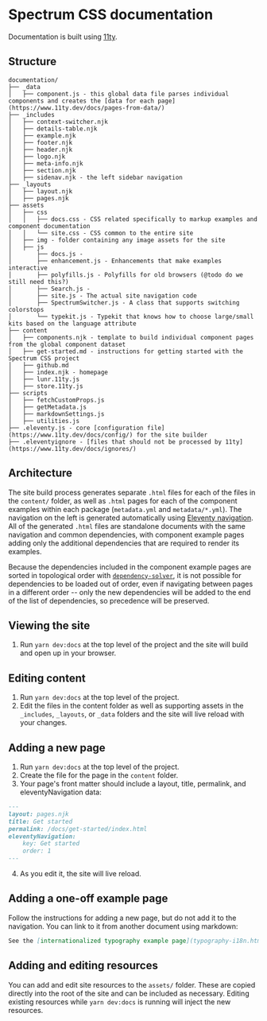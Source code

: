 # Spectrum CSS documentation

Documentation is built using [11ty](https://www.11ty.dev/docs/getting-started/).

## Structure

```
documentation/
├── _data
│   ├── component.js - this global data file parses individual components and creates the [data for each page](https://www.11ty.dev/docs/pages-from-data/)
├── _includes
│   ├── context-switcher.njk
│   ├── details-table.njk
│   ├── example.njk
│   ├── footer.njk
│   ├── header.njk
│   ├── logo.njk
│   ├── meta-info.njk
│   ├── section.njk
│   ├── sidenav.njk - the left sidebar navigation
├── _layouts
│   ├── layout.njk
│   ├── pages.njk
├── assets
│   ├── css
│   │   ├── docs.css - CSS related specifically to markup examples and component documentation
│   │   └── site.css - CSS common to the entire site
│   ├── img - folder containing any image assets for the site
│   ├── js
│       ├── docs.js -
│       ├── enhancement.js - Enhancements that make examples interactive
│       ├── polyfills.js - Polyfills for old browsers (@todo do we still need this?)
│       ├── Search.js -
│       ├── site.js - The actual site navigation code
│       ├── SpectrumSwitcher.js - A class that supports switching colorstops
│       └── typekit.js - Typekit that knows how to choose large/small kits based on the language attribute
├── content
│   ├── components.njk - template to build individual component pages from the global component dataset
│   ├── get-started.md - instructions for getting started with the Spectrum CSS project
│   ├── github.md
│   ├── index.njk - homepage
│   ├── lunr.11ty.js
│   ├── store.11ty.js
├── scripts
│   ├── fetchCustomProps.js
│   ├── getMetadata.js
│   ├── markdownSettings.js
│   ├── utilities.js
├── .eleventy.js - core [configuration file](https://www.11ty.dev/docs/config/) for the site builder
├── .eleventyignore - [files that should not be processed by 11ty](https://www.11ty.dev/docs/ignores/)
```

## Architecture

The site build process generates separate `.html` files for each of the files in the `content/` folder, as well as `.html` pages for each of the component examples within each package (`metadata.yml` and `metadata/*.yml`). The navigation on the left is generated automatically using [Eleventy navigation](https://www.11ty.dev/docs/plugins/navigation/). All of the generated `.html` files are standalone documents with the same navigation and common dependencies, with component example pages adding only the additional dependencies that are required to render its examples.

<!-- When clicking an item in the nav or using the browser history, instead of simply navigating to the new page, the page is requested with `XMLHTTPRequest`, parsed, and the content is extracted and injected. Additionally, the dependencies included on the page (any `link` tag with the `data-dependency="$NAME"`) are diffed with the existing dependencies on the page, and the new dependencies are asynchronously loaded before the page content so as to prevent FOUC (flash of unstyled content). Finally, the corresponding item in the side nav is selected. -->

Because the dependencies included in the component example pages are sorted in topological order with [`dependency-solver`](https://www.npmjs.com/package/dependency-solver), it is not possible for dependencies to be loaded out of order, even if navigating between pages in a different order -- only the new dependencies will be added to the end of the list of dependencies, so precedence will be preserved.

## Viewing the site

1. Run `yarn dev:docs` at the top level of the project and the site will build and open up in your browser.

## Editing content

1. Run `yarn dev:docs` at the top level of the project.
2. Edit the files in the content folder as well as supporting assets in the `_includes`, `_layouts`, or `_data` folders and the site will live reload with your changes.

## Adding a new page

1. Run `yarn dev:docs` at the top level of the project.
2. Create the file for the page in the `content` folder.
3. Your page's front matter should include a layout, title, permalink, and eleventyNavigation data:

  ```md
  ---
  layout: pages.njk
  title: Get started
  permalink: /docs/get-started/index.html
  eleventyNavigation:
      key: Get started
      order: 1
  ---
  ```

4. As you edit it, the site will live reload.

<!-- If your page uses other Spectrum CSS components, link to them as necessary beneath the `dependencies.pug` include:

```pug
    include includes/dependencies.pug
    link(rel='stylesheet', type='text/css', href='../components/table/index-vars.css')
``` -->

## Adding a one-off example page

Follow the instructions for adding a new page, but do not add it to the navigation. You can link to it from another document using markdown:

```markdown
See the [internationalized typography example page](typography-i18n.html) for Japanese, Han, and Arabic examples.
```

## Adding and editing resources

You can add and edit site resources to the `assets/` folder. These are copied directly into the root of the site and can be included as necessary. Editing existing resources while `yarn dev:docs` is running will inject the new resources.
